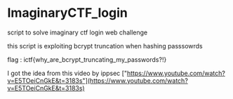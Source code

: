 # ImaginaryCTF_login
script to solve imaginary ctf login web challenge


this script is exploiting bcrypt truncation when hashing passsowrds


flag : ictf{why_are_bcrypt_truncating_my_passwords?!}

I got the idea from this video by ippsec  ["https://www.youtube.com/watch?v=E5TOeiCnGkE&t=3183s"](https://www.youtube.com/watch?v=E5TOeiCnGkE&t=3183s)
